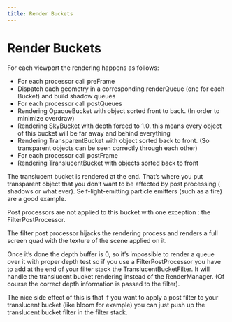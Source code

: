 ```yaml
---
title: Render Buckets
---
```

<h1 class="sectionedit1" id="render_buckets">Render Buckets</h1>
<div class="level1">

<p>
For each viewport the rendering happens as follows:
</p>
<ul>
<li class="level1"><div class="li"> For each processor call preFrame</div>
</li>
<li class="level1"><div class="li"> Dispatch each geometry in a corresponding renderQueue (one for each Bucket) and build shadow queues</div>
</li>
<li class="level1"><div class="li"> For each processor call postQueues</div>
</li>
<li class="level1"><div class="li"> Rendering OpaqueBucket with object sorted front to back. (In order to minimize overdraw)</div>
</li>
<li class="level1"><div class="li"> Rendering SkyBucket with depth forced to 1.0. this means every object of this bucket will be far away and behind everything</div>
</li>
<li class="level1"><div class="li"> Rendering TransparentBucket with object sorted back to front. (So transparent objects can be seen correctly through each other)</div>
</li>
<li class="level1"><div class="li"> For each processor call postFrame</div>
</li>
<li class="level1"><div class="li"> Rendering TranslucentBucket with objects sorted back to front</div>
</li>
</ul>

<p>
The translucent bucket is rendered at the end. That’s where you put transparent object that you don’t want to be affected by post processing ( shadows or what ever). Self-light-emitting particle emitters (such as a fire) are a good example.
</p>

<p>
Post processors are not applied to this bucket with one exception : the FilterPostProcessor.
</p>

<p>
The filter post processor hijacks the rendering process and renders a full screen quad with the texture of the scene applied on it.
</p>

<p>
Once it’s done the depth buffer is 0, so it’s impossible to render a queue over it with proper depth test so if you use a FilterPostProcessor you have to add at the end of your filter stack the TranslucentBucketFilter. It will handle the translucent bucket rendering instead of the RenderManager. (Of course the correct depth information is passed to the filter).
</p>

<p>
The nice side effect of this is that if you want to apply a post filter to your translucent bucket (like bloom for example) you can just push up the translucent bucket filter in the filter stack.
</p>

</div>
